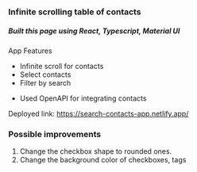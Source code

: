 ### Infinite scrolling table of contacts

##### Built this page using React, Typescript, Material UI

App Features
- Infinite scroll for contacts
- Select contacts
- Filter by search
* Used OpenAPI for integrating contacts

Deployed link: https://search-contacts-app.netlify.app/


### Possible improvements
1. Change the checkbox shape to rounded ones.
2. Change the background color of checkboxes, tags


